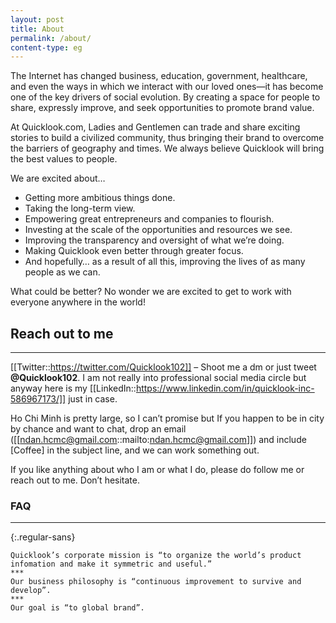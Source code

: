 ```yaml
---
layout: post
title: About
permalink: /about/
content-type: eg
---
```


The Internet has changed business, education, government, healthcare, and even the ways in which we interact with our loved ones—it has become one of the key drivers of social evolution. By creating a space for people to share, expressly improve, and seek opportunities to promote brand value.

At Quicklook.com, Ladies and Gentlemen can trade and share exciting stories to build a civilized community, thus bringing their brand to overcome the barriers of geography and times. We always believe Quicklook will bring the best values to people.

We are excited about…

- Getting more ambitious things done.
- Taking the long-term view.
- Empowering great entrepreneurs and companies to flourish.
- Investing at the scale of the opportunities and resources we see.
- Improving the transparency and oversight of what we’re doing.
- Making Quicklook even better through greater focus.
- And hopefully… as a result of all this, improving the lives of as many people as we can.

What could be better? No wonder we are excited to get to work with everyone anywhere in the world!

## Reach out to me

---

[[Twitter::https://twitter.com/Quicklook102]] – Shoot me a dm or just tweet __@Quicklook102__. I am not really into professional social media circle but anyway here is my [[LinkedIn::https://www.linkedin.com/in/quicklook-inc-586967173/]] just in case.
    
Ho Chi Minh is pretty large, so I can’t promise but If you happen to be in city by chance and want to chat, drop an email ([[ndan.hcmc@gmail.com::mailto:ndan.hcmc@gmail.com]]) and include [Coffee] in the subject line, and we can work something out.

If you like anything about who I am or what I do, please do follow me or reach out to me. Don’t hesitate.

### FAQ

---

{:.regular-sans}
```
Quicklook’s corporate mission is “to organize the world’s product infomation and make it symmetric and useful.”
***
Our business philosophy is “continuous improvement to survive and develop”.
***
Our goal is “to global brand”.
```
